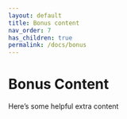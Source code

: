 ```yaml
---
layout: default
title: Bonus content
nav_order: 7
has_children: true
permalink: /docs/bonus
---
```


# Bonus Content

Here’s some helpful extra content